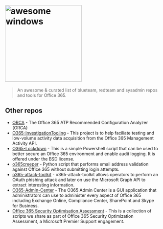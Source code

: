 # <img src="https://www.surfspot.nl/media/catalog/product/cache/52333d95353fd30dc93141d4ad672a12/m/i/microsoft_office_365_met_logos.png" width="250" alt="awesome windows">

> An awesome & curated list of blueteam, redteam and sysadmin repos and tools for Office 365.

## Other repos

- [ORCA](https://github.com/cammurray/orca) - The Office 365 ATP Recommended Configuration Analyzer (ORCA)
- [O365-InvestigationTooling](https://github.com/OfficeDev/O365-InvestigationTooling) - This project is to help faciliate testing and low-volume activity data acquisition from the Office 365 Management Activity API.
- [O365-Lockdown](https://github.com/LMGsec/O365-Lockdown) - This is a simple Powershell script that can be used to better secure an Office 365 environment and enable audit logging. It is offered under the BSD license. 
- [o365creeper](https://github.com/LMGsec/o365creeper) - Python script that performs email address validation against Office 365 without submitting login attempts.
- [o365-attack-toolkit](https://github.com/mdsecactivebreach/o365-attack-toolkit) - o365-attack-toolkit allows operators to perform an OAuth phishing attack and later on use the Microsoft Graph API to extract interesting information.
- [O365-Admin-Center](https://github.com/bwya77/O365-Admin-Center) - The O365 Admin Center is a GUI application that administrators can use to administer every aspect of Office 365 including Exchange Online, Compliance Center, SharePoint and Skype for Business.
- [Office 365 Security Optimisation Assessment](https://github.com/o365soa/Scripts) - This is a collection of scripts we share as part of Office 365 Security Optimization Assessment, a Microsoft Premier Support engagement.




